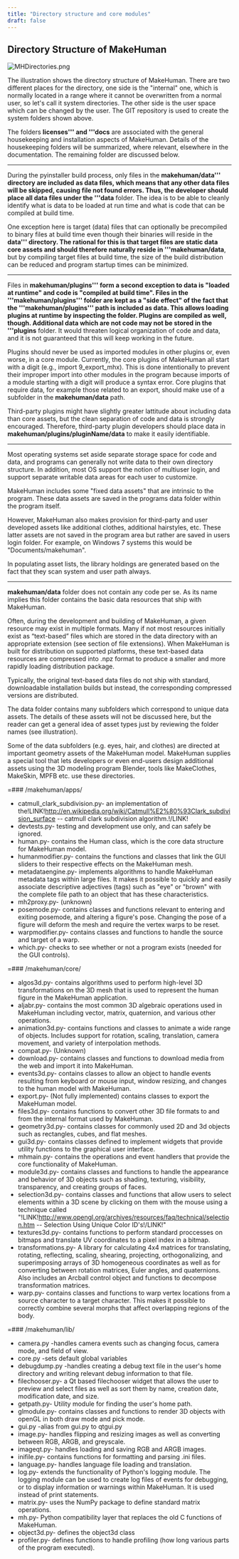 ```yaml
---
title: "Directory structure and core modules"
draft: false
---
```


## Directory Structure of MakeHuman




![MHDirectories.png](MHDirectories.png)



The illustration shows the directory structure of MakeHuman. There are two different places for the directory, one side is the "internal" one, which is normally located in a range where it cannot be overwritten from a normal user, so let's call it system directories. The other side is the user space which can be changed by the user. The GIT repository is used to create the system folders shown above.

The folders **licenses''' and '''docs** are associated with the general housekeeping and installation aspects of MakeHuman.  Details of the housekeeping  folders will be summarized, where relevant, elsewhere in the documentation.  The remaining folder are discussed below.

---- 

During the pyinstaller build process, only files in the **makehuman/data''' directory are included as data files, which means that any other data files will be skipped, causing file not found errors. Thus, the developer should place all data files under the '''data** folder. The idea is to be able to cleanly identify what is data to be loaded at run time and what is code that can be compiled at build time.

One exception here is target (data) files that can optionally be precompiled to binary files at build time even though their binaries will reside in the **data''' directory. The rational for this is that target files are static data core assets and should therefore naturally reside in '''makehuman/data**, but by compiling target files at build time, the size of the build distribution can be reduced and program startup times can be minimized.

----

Files in **makehuman/plugins''' form a second exception to data is "loaded at runtime" and code is "compiled at build time". Files in the '''makehuman/plugins''' folder are kept as a "side effect" of the fact that the '''makehuman/plugins''' path is included as data. This allows loading plugins at runtime by inspecting the folder. Plugins are compiled as well, though. Additional data which are not code may not be stored in the '''plugins** folder. It would threaten logical organization of code and data, and it is not guaranteed that this will keep working in the future.

Plugins should never be used as imported modules in other plugins or, even worse, in a core module. Currently, the core plugins of MakeHuman all start with a digit (e.g., import 9_export_mhx). This is done intentionally to prevent their improper import into other modules in the program because imports of a module starting with a digit will produce a syntax error. Core plugins that require data, for example those related to an export, should make use of a subfolder in the **makehuman/data** path.

Third-party plugins might have slightly greater lattitude about including data than core assets, but the clean separation of code and data is strongly encouraged.  Therefore, third-party plugin developers should place data in **makehuman/plugins/pluginName/data** to make it easily identifiable.

----

Most operating systems set aside separate storage space for code and data, and programs can generally not write data to their own directory structure.  In addition, most OS support the notion of multiuser login, and support separate writable data areas for each user to customize.

MakeHuman includes some "fixed data assets" that are intrinsic to the program.  These data assets are saved in the programs data folder within the program itself. 

However, MakeHuman also makes provision for third-party and user developed assets like additional clothes, additional hairstyles, etc.  These latter assets are not saved in the program area but rather are saved in users login folder. For example, on Windows 7 systems this would be "Documents/makehuman".

In populating asset lists, the library holdings are generated based on the fact that they scan system and user path always.

----

**makehuman/data** folder does not contain any code per se. As its name implies this folder contains the basic data resources that ship with MakeHuman.

Often, during the development and building of MakeHuman, a given resource may exist in multiple formats. Many if not most resources initially exist as “text-based” files which are stored in the data directory with an appropriate extension (see section of file extensions).  When MakeHuman is built for distribution on supported platforms, these text-based data resources are compressed into .npz format to produce a smaller and more rapidly loading distribution package.

Typically, the original text-based data files do not ship with standard, downloadable installation builds but instead, the corresponding compressed versions are distributed.

The data folder contains many subfolders which correspond to unique data assets.  The details of these assets will not be discussed here, but the reader can get a general idea of asset types just by reviewing the folder names (see illustration).

Some of the data subfolders (e.g. eyes, hair, and clothes) are directed at important geometry assets of the MakeHuman model.  MakeHuman supplies a special tool that lets developers or even end-users design additional assets using the 3D modeling program Blender, tools like MakeClothes, MakeSkin, MPFB etc. use these directories.

=### /makehuman/apps/

* catmull_clark_subdivision.py- an implementation of the!LINK!http://en.wikipedia.org/wiki/Catmull%E2%80%93Clark_subdivision_surface -- catmull clark subdivision algorithm.!/LINK!
* devtests.py- testing and development use only, and can safely be ignored.
* human.py- contains the Human class, which is the core data structure for MakeHuman model.
* humanmodifier.py- contains the functions and classes that link the GUI sliders to their respective effects on the MakeHuman mesh.
* metadataengine.py- implements algorithms to handle MakeHuman metadata tags within large files.  It makes it possible to quickly and easily associate descriptive adjectives (tags) such as "eye" or "brown" with the complete file path to an object that has these characteristics.
* mh2proxy.py- (unknown)
* posemode.py- contains classes and functions relevant to entering and exiting posemode, and altering a figure's pose. Changing the pose of a figure will deform the mesh and require the vertex warps to be reset.
* warpmodifier.py- contains classes and functions to handle the source and target of a warp.
* which.py- checks to see whether or not a program exists (needed for the GUI controls).

=### /makehuman/core/

* algos3d.py- contains algorithms used to perform high-level 3D transformations on the 3D mesh that is used to represent the human figure in the MakeHuman application.
* aljabr.py- contains the most common 3D algebraic operations used in MakeHuman including vector, matrix, quaternion, and various other operations.
* animation3d.py- contains functions and classes to animate a wide range of objects. Includes support for rotation, scaling, translation, camera movement, and variety of interpolation methods.
* compat.py- (Unknown)
* download.py- contains classes and functions to download media from the web and import it into MakeHuman.
* events3d.py- contains classes to allow an object to handle events resulting from keyboard or mouse input, window resizing, and changes to the human model with MakeHuman.
* export.py- (Not fully implemented) contains classes to export the MakeHuman model.
* files3d.py- contains functions to convert other 3D file formats to and from the internal format used by MakeHuman.
* geometry3d.py- contains classes for commonly used 2D and 3d objects such as rectangles, cubes, and flat meshes.
* gui3d.py- contains classes defined to implement widgets that provide utility functions to the graphical user interface.
* mhmain.py- contains the operations and event handlers that provide the core functionality of MakeHuman.
* module3d.py- contains classes and functions to handle the appearance and behavior of 3D objects such as shading, texturing, visibility, transparency, and creating groups of faces.
* selection3d.py- contains classes and functions that allow users to select elements within a 3D scene by clicking on them with the mouse using a technique called "!LINK!http://www.opengl.org/archives/resources/faq/technical/selection.htm -- Selection Using Unique Color ID's!/LINK!"
* textures3d.py- contains functions to perform standard proccesses on bitmaps and translate UV coordinates to a pixel index in a bitmap.
* transformations.py- A library for calculating 4x4 matrices for translating, rotating, reflecting, scaling, shearing, projecting, orthogonalizing, and superimposing arrays of 3D homogeneous coordinates as well as for converting between rotation matrices, Euler angles, and quaternions. Also includes an Arcball control object and functions to decompose transformation matrices.
* warp.py- contains classes and functions to warp vertex locations from a source character to a target character. This makes it possible to correctly combine several morphs that affect overlapping regions of the body.

=### /makehuman/lib/

* camera.py -handles camera events such as changing focus, camera mode, and field of view.
* core.py -sets default global variables
* debugdump.py -handles creating a debug text file in the user's home directory and writing relevant debug information to that file.
* filechooser.py- a Qt based filechooser widget that allows the user to preview and select files as well as sort them by name, creation date, modification date, and size.
* getpath.py- Utility module for finding the user's home path.
* glmodule.py- contains classes and functions to render 3D objects with openGL in both draw mode and pick mode.
* gui.py -alias from gui.py to qtgui.py
* image.py- handles flipping and resizing images as well as converting between RGB, ARGB, and greyscale.
* imageqt.py- handles loading and saving RGB and ARGB images.
* inifile.py- contains functions for formatting and parsing .ini files.
* language.py- handles language file loading and translation.
* log.py- extends the functionality of Python's logging module. The logging module can be used to create log files of events for debugging, or to display information or warnings within MakeHuman. It is used instead of print statements.
* matrix.py- uses the NumPy package to define standard matrix operations.
* mh.py- Python compatibility layer that replaces the old C functions of MakeHuman.
* object3d.py- defines the object3d class
* profiler.py- defines functions to handle profiling (how long various parts of the program executed).